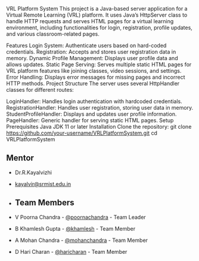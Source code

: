 VRL Platform System
This project is a Java-based server application for a Virtual Remote Learning (VRL) platform. It uses Java’s HttpServer class to handle HTTP requests and serves HTML pages for a virtual learning environment, including functionalities for login, registration, profile updates, and various classroom-related pages.

Features
Login System: Authenticate users based on hard-coded credentials.
Registration: Accepts and stores user registration data in memory.
Dynamic Profile Management: Displays user profile data and allows updates.
Static Page Serving: Serves multiple static HTML pages for VRL platform features like joining classes, video sessions, and settings.
Error Handling: Displays error messages for missing pages and incorrect HTTP methods.
Project Structure
The server uses several HttpHandler classes for different routes:

LoginHandler: Handles login authentication with hardcoded credentials.
RegistrationHandler: Handles user registration, storing user data in memory.
StudentProfileHandler: Displays and updates user profile information.
PageHandler: Generic handler for serving static HTML pages.
Setup
Prerequisites
Java JDK 11 or later
Installation
Clone the repository:
git clone https://github.com/your-username/VRLPlatformSystem.git
cd VRLPlatformSystem
## Mentor

- Dr.R.Kayalvizhi
- kayalvir@srmist.edu.in

- ## Team Members

- V Poorna Chandra - [@poornachandra](https://github.com/Hackerpoorna) - Team Leader
- B Khamlesh Gupta - [@khamlesh](https://github.com/Khamlesh) - Team Member
- A Mohan Chandra  - [@mohanchandra](https://github.com/Ma8886) - Team Member
- D Hari Charan  - [@haricharan](https://github.com/Hari87690) - Team Member
  
